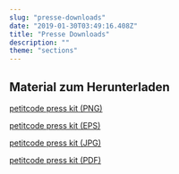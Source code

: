 ```yaml
---
slug: "presse-downloads"
date: "2019-01-30T03:49:16.408Z"
title: "Presse Downloads"
description: ""
theme: "sections"
---
```


<Sections>
<Section>
<SectionContent>

## Material zum Herunterladen

<Grid>

[petitcode press kit (PNG)](https://www.dropbox.com/s/5eaimk6e7n449ml/Petitcode_Logo_Final.png?dl=0)

[petitcode press kit (EPS)](https://www.dropbox.com/s/d8qb0u2bg56ooji/Petitcode_Logo_Final.eps?dl=0)

[petitcode press kit (JPG)](https://www.dropbox.com/s/f9k0cavlbmo01yk/Petitcode_Logo_Final.jpg?dl=0)

[petitcode press kit (PDF)](https://www.dropbox.com/s/cy1ja31iprnpu9n/Petitcode_Logo_Final.pdf?dl=0)

</Grid>

</SectionContent>
</Section>
</Sections>